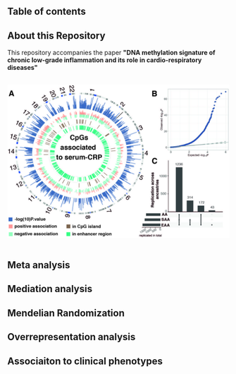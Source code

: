 ## Table of contents


## About this Repository
This repository accompanies the paper __"DNA methylation signature of chronic low-grade inflammation and its role in cardio-respiratory diseases"__ 
<br/><br/>
<p align="center">
<img src="/img/FIGURE_1_ok.jpg" alt="Overview Figure" width="600"/>
<br/><br/>
  
  
## Meta analysis

## Mediation analysis

## Mendelian Randomization

## Overrepresentation analysis

## Associaiton to clinical phenotypes 


